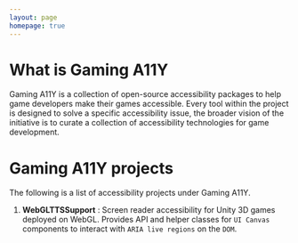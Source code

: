 ```yaml
---
layout: page
homepage: true
---
```


# What is Gaming A11Y

Gaming A11Y is a collection of open-source accessibility packages to help game developers make their games accessible. Every tool within the project is designed to solve a specific accessibility issue, the broader vision of the initiative is to curate a collection of accessibility technologies for game development.

# Gaming A11Y projects

The following is a list of accessibility projects under Gaming A11Y.

1. **WebGLTTSSupport** : Screen reader accessibility for Unity 3D games deployed on WebGL. Provides API and helper classes for `UI Canvas` components to interact with `ARIA live regions` on the `DOM`.

